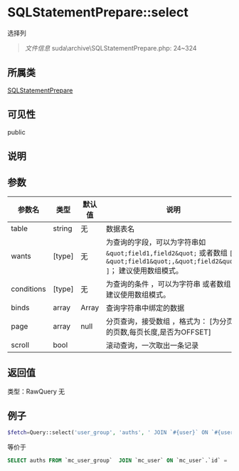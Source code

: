 # SQLStatementPrepare::select
选择列
> *文件信息* suda\archive\SQLStatementPrepare.php: 24~324
## 所属类 

[SQLStatementPrepare](../SQLStatementPrepare.md)

## 可见性

  public  
## 说明



## 参数

 
| 参数名 | 类型 | 默认值 | 说明 |
|--------|-----|-------|-------|
 | table |  string | 无 |  数据表名 |
 | wants |  [type] | 无 |  为查询的字段，可以为字符串如`&quot;field1,field2&quot;` 或者数组 `[ &quot;field1&quot;,&quot;field2&quot; ]`； 建议使用数组模式。 |
 | conditions |  [type] | 无 |  为查询的条件 ，可以为字符串 或者数组 ， 建议使用数组模式。 |
 | binds |  array | Array |  查询字符串中绑定的数据 |
 | page |  array | null |  分页查询，接受数组 ，格式为： [为分页的页数,每页长度,是否为OFFSET] |
 | scroll |  bool |  |  滚动查询，一次取出一条记录 |
## 返回值
 
类型：RawQuery
无
## 例子


```php
$fetch=Query::select('user_group', 'auths', ' JOIN `#{user}` ON `#{user}`.`id` = :id  WHERE `user` = :id  or `#{user_group}`.`id` =`#{user}`.`group` LIMIT 1;', ['id'=>$uid])->fetch()
```
等价于
```sql
SELECT auths FROM `mc_user_group`  JOIN `mc_user` ON `mc_user`.`id` = :id  WHERE `user` = :id  or `mc_user_group`.`id` =`mc_user`.`group` LIMIT 1;
```